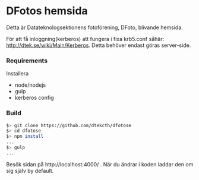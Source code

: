 DFotos hemsida
===============

Detta är Datateknologsektionens fotoförening, DFoto, blivande hemsida.

För att få inloggning(kerberos) att fungera i fixa krb5.conf såhär: http://dtek.se/wiki/Main/Kerberos.
Detta behöver endast göras server-side.

### Requirements
Installera

* node/nodejs
* gulp
* kerberos config

### Build
```bash
$> git clone https://github.com/dtekcth/dfotose
$> cd dfotose
$> npm install
...
$> gulp
...
```

Besök sidan på http://localhost:4000/ . När du ändrar i koden laddar den om sig själv by default.